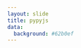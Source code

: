 ```yaml
---
layout: slide
title: pypyjs
data:
  background: #62b0ef
---
```


<div id="#console"></div>
<!-- shim for ES6 `Promise` builtin -->
<script src="{{ site.baseurl }}/assets/js/pypy.js-0.3.1/lib/Promise.min.js" type="text/javascript"></script>
<script src="{{ site.baseurl }}/assets/js/pypy.js-0.3.1/lib/FunctionPromise.js" type="text/javascript"></script>
<script src="{{ site.baseurl }}/assets/js/pypy.js-0.3.1/lib/pypy.js" type="text/javascript"></script>
<script src="{{ site.baseurl }}/assets/js/jqconsole.min.js" type="text/javascript"></script>

<script type="text/javascript">

    $(function () {
      // Global vars, for easy debugging in console.
      window.jqconsole = $('#console').jqconsole('', '>>> ');
      window.vm = new PyPyJS();
      // Send all VM output to the console.
      vm.stdout = vm.stderr = function(data) {
        jqconsole.Write(data, 'jqconsole-output');
      }
      // Display a helpful message and twiddle thumbs as it loads.
      vm.stdout('Loading PyPy.js.\n')
      vm.stdout('It\'s big, so this might take a while...\n\n')
      vm.ready.then(function() {
        jqconsole.Reset();
        vm.stdout('Welcome to PyPy.js!\n')
        // REPL forever via jqconsole prompt.
        return vm.repl(function(ps1) {
          jqconsole.SetPromptLabel(ps1);
          return new Promise(function(resolve, reject) {
            jqconsole.Prompt(true, function (input) {
              resolve(input);
            });
          });
        });
      }).then(null, function(err) {
        //jqconsole.Reset();
        jqconsole.Write('ERROR: ' + err);
      });
    });

</script>
